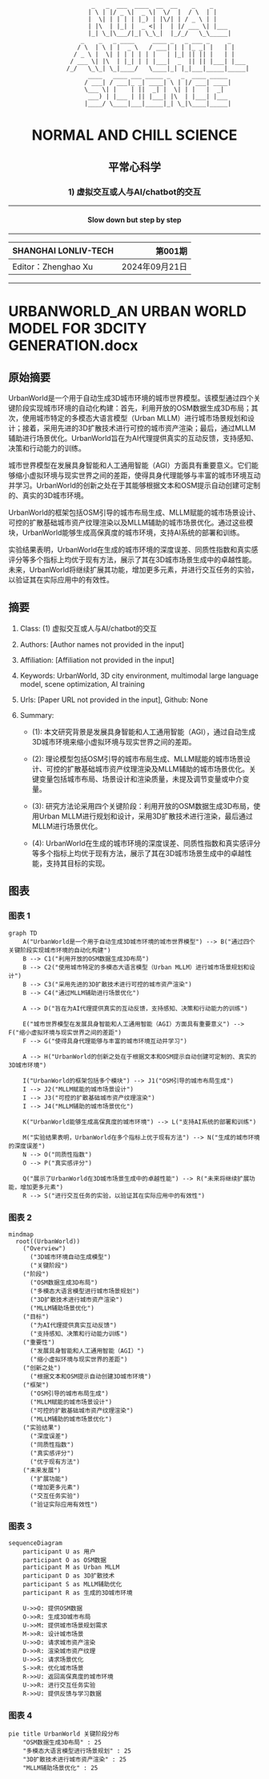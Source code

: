 
<div align="center">


```
               _   _  ___  ____  __  __    _    _     
              | \ | |/ _ \|  _ \|  \/  |  / \  | |    
              |  \| | | | | |_) | |\/| | / _ \ | |    
              | |\  | |_| |  _ <| |  | |/ ___ \| |___ 
              |_| \_|\___/|_| \_\_|  |_/_/   \_\_____|
                 _    _   _ ____     ____ _   _ ___ _     _     
                / \  | \ | |  _ \   / ___| | | |_ _| |   | |    
               / _ \ |  \| | | | | | |   | |_| || || |   | |    
              / ___ \| |\  | |_| | | |___|  _  || || |___| |___ 
             /_/   \_\_| \_|____/   \____|_| |_|___|_____|_____|
              ____   ____ ___ _____ _   _  ____ _____ 
             / ___| / ___|_ _| ____| \ | |/ ___| ____|
             \___ \| |    | ||  _| |  \| | |   |  _|  
              ___) | |___ | || |___| |\  | |___| |___ 
             |____/ \____|___|_____|_| \_|\____|_____|
```

# NORMAL AND CHILL SCIENCE

## 平常心科学

### 1) 虚拟交互或人与AI/chatbot的交互

---

#### Slow down but step by step

---

| SHANGHAI LONLIV-TECH | 第001期 |
|:----------------------|--------:|
| Editor：Zhenghao Xu     | 2024年09月21日 |

</div>

---



# URBANWORLD_AN URBAN WORLD MODEL FOR 3DCITY GENERATION.docx

## 原始摘要

UrbanWorld是一个用于自动生成3D城市环境的城市世界模型。该模型通过四个关键阶段实现城市环境的自动化构建：首先，利用开放的OSM数据生成3D布局；其次，使用城市特定的多模态大语言模型（Urban MLLM）进行城市场景规划和设计；接着，采用先进的3D扩散技术进行可控的城市资产渲染；最后，通过MLLM辅助进行场景优化。UrbanWorld旨在为AI代理提供真实的互动反馈，支持感知、决策和行动能力的训练。

城市世界模型在发展具身智能和人工通用智能（AGI）方面具有重要意义。它们能够缩小虚拟环境与现实世界之间的差距，使得具身代理能够与丰富的城市环境互动并学习。UrbanWorld的创新之处在于其能够根据文本和OSM提示自动创建可定制的、真实的3D城市环境。

UrbanWorld的框架包括OSM引导的城市布局生成、MLLM赋能的城市场景设计、可控的扩散基础城市资产纹理渲染以及MLLM辅助的城市场景优化。通过这些模块，UrbanWorld能够生成高保真度的城市环境，支持AI系统的部署和训练。

实验结果表明，UrbanWorld在生成的城市环境的深度误差、同质性指数和真实感评分等多个指标上均优于现有方法，展示了其在3D城市场景生成中的卓越性能。未来，UrbanWorld将继续扩展其功能，增加更多元素，并进行交互任务的实验，以验证其在实际应用中的有效性。

## 摘要

1. Class: (1) 虚拟交互或人与AI/chatbot的交互

2. Authors: [Author names not provided in the input]

3. Affiliation: [Affiliation not provided in the input]

4. Keywords: UrbanWorld, 3D city environment, multimodal large language model, scene optimization, AI training

5. Urls: [Paper URL not provided in the input], Github: None

6. Summary:

   - (1): 本文研究背景是发展具身智能和人工通用智能（AGI），通过自动生成3D城市环境来缩小虚拟环境与现实世界之间的差距。

   - (2): 理论模型包括OSM引导的城市布局生成、MLLM赋能的城市场景设计、可控的扩散基础城市资产纹理渲染及MLLM辅助的城市场景优化。关键变量包括城市布局、场景设计和渲染质量，未提及调节变量或中介变量。

   - (3): 研究方法论采用四个关键阶段：利用开放的OSM数据生成3D布局，使用Urban MLLM进行规划和设计，采用3D扩散技术进行渲染，最后通过MLLM进行场景优化。

   - (4): UrbanWorld在生成的城市环境的深度误差、同质性指数和真实感评分等多个指标上均优于现有方法，展示了其在3D城市场景生成中的卓越性能，支持其目标的实现。

## 图表

### 图表 1

```mermaid
graph TD
    A("UrbanWorld是一个用于自动生成3D城市环境的城市世界模型") --> B("通过四个关键阶段实现城市环境的自动化构建")
    B --> C1("利用开放的OSM数据生成3D布局")
    B --> C2("使用城市特定的多模态大语言模型（Urban MLLM）进行城市场景规划和设计")
    B --> C3("采用先进的3D扩散技术进行可控的城市资产渲染")
    B --> C4("通过MLLM辅助进行场景优化")
    
    A --> D("旨在为AI代理提供真实的互动反馈，支持感知、决策和行动能力的训练")
    
    E("城市世界模型在发展具身智能和人工通用智能（AGI）方面具有重要意义") --> F("缩小虚拟环境与现实世界之间的差距")
    F --> G("使得具身代理能够与丰富的城市环境互动并学习")
    
    A --> H("UrbanWorld的创新之处在于根据文本和OSM提示自动创建可定制的、真实的3D城市环境")
    
    I("UrbanWorld的框架包括多个模块") --> J1("OSM引导的城市布局生成")
    I --> J2("MLLM赋能的城市场景设计")
    I --> J3("可控的扩散基础城市资产纹理渲染")
    I --> J4("MLLM辅助的城市场景优化")
    
    K("UrbanWorld能够生成高保真度的城市环境") --> L("支持AI系统的部署和训练")
    
    M("实验结果表明，UrbanWorld在多个指标上优于现有方法") --> N("生成的城市环境的深度误差")
    N --> O("同质性指数")
    O --> P("真实感评分")
    
    Q("展示了UrbanWorld在3D城市场景生成中的卓越性能") --> R("未来将继续扩展功能，增加更多元素")
    R --> S("进行交互任务的实验，以验证其在实际应用中的有效性")
```

### 图表 2

```mermaid
mindmap
  root((UrbanWorld))
    ("Overview")
      ("3D城市环境自动生成模型")
      ("关键阶段")
    ("阶段")
      ("OSM数据生成3D布局")
      ("多模态大语言模型进行城市场景规划")
      ("3D扩散技术进行城市资产渲染")
      ("MLLM辅助场景优化")
    ("目标")
      ("为AI代理提供真实互动反馈")
      ("支持感知、决策和行动能力训练")
    ("重要性")
      ("发展具身智能和人工通用智能（AGI）")
      ("缩小虚拟环境与现实世界的差距")
    ("创新之处")
      ("根据文本和OSM提示自动创建3D城市环境")
    ("框架")
      ("OSM引导的城市布局生成")
      ("MLLM赋能的城市场景设计")
      ("可控的扩散基础城市资产纹理渲染")
      ("MLLM辅助的城市场景优化")
    ("实验结果")
      ("深度误差")
      ("同质性指数")
      ("真实感评分")
      ("优于现有方法")
    ("未来发展")
      ("扩展功能")
      ("增加更多元素")
      ("交互任务实验")
      ("验证实际应用有效性")
```

### 图表 3

```mermaid
sequenceDiagram
    participant U as 用户
    participant O as OSM数据
    participant M as Urban MLLM
    participant D as 3D扩散技术
    participant S as MLLM辅助优化
    participant R as 生成的3D城市环境

    U->>O: 提供OSM数据
    O->>R: 生成3D城市布局
    U->>M: 提供城市场景规划需求
    M->>R: 设计城市场景
    U->>D: 请求城市资产渲染
    D->>R: 渲染城市资产纹理
    U->>S: 请求场景优化
    S->>R: 优化城市场景
    R->>U: 返回高保真度的城市环境
    U->>R: 进行交互任务实验
    R->>U: 提供反馈与学习数据
```

### 图表 4

```mermaid
pie title UrbanWorld 关键阶段分布
    "OSM数据生成3D布局" : 25
    "多模态大语言模型进行场景规划" : 25
    "3D扩散技术进行城市资产渲染" : 25
    "MLLM辅助场景优化" : 25
```

